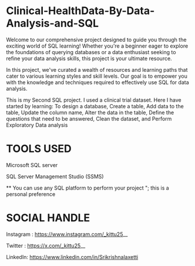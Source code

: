 # Clinical-HealthData-By-Data-Analysis-and-SQL

Welcome to our comprehensive project designed to guide you through the exciting world of SQL learning! Whether you're a beginner eager to explore the foundations of querying databases or a data enthusiast seeking to refine your data analysis skills, this project is your ultimate resource.

In this project, we've curated a wealth of resources and learning paths that cater to various learning styles and skill levels. Our goal is to empower you with the knowledge and techniques required to effectively use SQL for data analysis.

This is my Second SQL project. I used a clinical trial dataset. Here I have started by learning: To design a database, Create a table, Add data to the table, Update the column name, Alter the data in the table, Define the questions that need to be answered, Clean the dataset, and Perform Exploratory Data analysis


# TOOLS USED

Microsoft SQL server

SQL Server Management Studio (SSMS)

** You can use any SQL platform to perform your project "; this is a personal preference


# SOCIAL HANDLE

Instagram : https://www.instagram.com/_kittu25__

Twitter :   https://x.com/_kittu25__

LinkedIn:   https://www.linkedin.com/in/Srikrishnalaxetti


